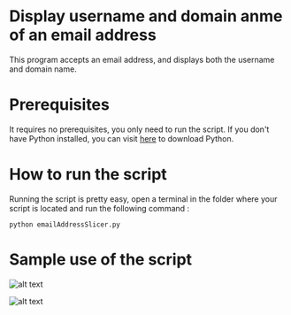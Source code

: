 # Display username and domain anme of an email address

This program accepts an email address, and displays both the username and domain name.

# Prerequisites

It requires no prerequisites, you only need to run the script. If you don't have Python installed, you can visit [here](https://www.python.org/downloads/) to download Python.

# How to run the script

Running the script is pretty easy, open a terminal in the folder where your script is located and run the following command :

`python emailAddressSlicer.py`

# Sample use of the script

![alt text](https://github.com/Mannuel25/Awesome_Python_Scripts/blob/main/BasicPythonScripts/Email%20Address%20Slicer/screenshot_1.png)

![alt text](https://github.com/Mannuel25/Awesome_Python_Scripts/blob/main/BasicPythonScripts/Email%20Address%20Slicer/screenshot_2.png)
